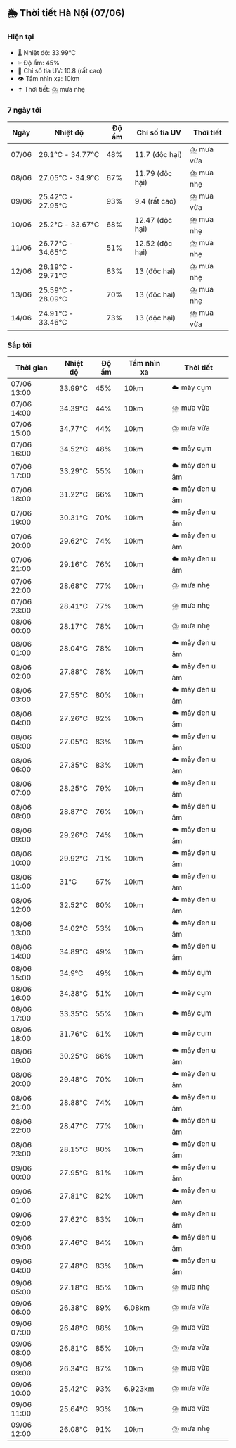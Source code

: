 ## 🌦️ Thời tiết Hà Nội (07/06)

### Hiện tại

- 🌡️ Nhiệt độ: 33.99℃
- 💦 Độ ẩm: 45%
- 🌟 Chỉ số tia UV: 10.8 (rất cao)
- 👁️ Tầm nhìn xa: 10km
- ☂️ Thời tiết: ⛈️ mưa nhẹ

### 7 ngày tới

| Ngày | Nhiệt độ | Độ ẩm | Chỉ số tia UV | Thời tiết |
| --- | --- | --- | --- | --- |
| 07/06 | 26.1℃ - 34.77℃ | 48% | 11.7 (độc hại) | ⛈️ mưa vừa |
| 08/06 | 27.05℃ - 34.9℃ | 67% | 11.79 (độc hại) | ⛈️ mưa nhẹ |
| 09/06 | 25.42℃ - 27.95℃ | 93% | 9.4 (rất cao) | ⛈️ mưa vừa |
| 10/06 | 25.2℃ - 33.67℃ | 68% | 12.47 (độc hại) | ⛈️ mưa nhẹ |
| 11/06 | 26.77℃ - 34.65℃ | 51% | 12.52 (độc hại) | ⛈️ mưa nhẹ |
| 12/06 | 26.19℃ - 29.71℃ | 83% | 13 (độc hại) | ⛈️ mưa nhẹ |
| 13/06 | 25.59℃ - 28.09℃ | 70% | 13 (độc hại) | ⛈️ mưa nhẹ |
| 14/06 | 24.91℃ - 33.46℃ | 73% | 13 (độc hại) | ⛈️ mưa vừa |

### Sắp tới

| Thời gian | Nhiệt độ | Độ ẩm | Tầm nhìn xa | Thời tiết |
| --- | --- | --- | --- | --- |
| 07/06 13:00 | 33.99℃ | 45% | 10km | ☁️ mây cụm |
| 07/06 14:00 | 34.39℃ | 44% | 10km | ⛈️ mưa vừa |
| 07/06 15:00 | 34.77℃ | 44% | 10km | ⛈️ mưa vừa |
| 07/06 16:00 | 34.52℃ | 48% | 10km | ☁️ mây cụm |
| 07/06 17:00 | 33.29℃ | 55% | 10km | ☁️ mây đen u ám |
| 07/06 18:00 | 31.22℃ | 66% | 10km | ☁️ mây đen u ám |
| 07/06 19:00 | 30.31℃ | 70% | 10km | ☁️ mây đen u ám |
| 07/06 20:00 | 29.62℃ | 74% | 10km | ☁️ mây đen u ám |
| 07/06 21:00 | 29.16℃ | 76% | 10km | ☁️ mây đen u ám |
| 07/06 22:00 | 28.68℃ | 77% | 10km | ⛈️ mưa nhẹ |
| 07/06 23:00 | 28.41℃ | 77% | 10km | ⛈️ mưa nhẹ |
| 08/06 00:00 | 28.17℃ | 78% | 10km | ⛈️ mưa nhẹ |
| 08/06 01:00 | 28.04℃ | 78% | 10km | ☁️ mây đen u ám |
| 08/06 02:00 | 27.88℃ | 78% | 10km | ☁️ mây đen u ám |
| 08/06 03:00 | 27.55℃ | 80% | 10km | ☁️ mây đen u ám |
| 08/06 04:00 | 27.26℃ | 82% | 10km | ☁️ mây đen u ám |
| 08/06 05:00 | 27.05℃ | 83% | 10km | ☁️ mây đen u ám |
| 08/06 06:00 | 27.35℃ | 83% | 10km | ☁️ mây đen u ám |
| 08/06 07:00 | 28.25℃ | 79% | 10km | ☁️ mây đen u ám |
| 08/06 08:00 | 28.87℃ | 76% | 10km | ☁️ mây đen u ám |
| 08/06 09:00 | 29.26℃ | 74% | 10km | ☁️ mây đen u ám |
| 08/06 10:00 | 29.92℃ | 71% | 10km | ☁️ mây đen u ám |
| 08/06 11:00 | 31℃ | 67% | 10km | ☁️ mây đen u ám |
| 08/06 12:00 | 32.52℃ | 60% | 10km | ☁️ mây đen u ám |
| 08/06 13:00 | 34.02℃ | 53% | 10km | ☁️ mây đen u ám |
| 08/06 14:00 | 34.89℃ | 49% | 10km | ☁️ mây đen u ám |
| 08/06 15:00 | 34.9℃ | 49% | 10km | ☁️ mây cụm |
| 08/06 16:00 | 34.38℃ | 51% | 10km | ☁️ mây cụm |
| 08/06 17:00 | 33.35℃ | 55% | 10km | ☁️ mây cụm |
| 08/06 18:00 | 31.76℃ | 61% | 10km | ☁️ mây cụm |
| 08/06 19:00 | 30.25℃ | 66% | 10km | ☁️ mây đen u ám |
| 08/06 20:00 | 29.48℃ | 70% | 10km | ☁️ mây đen u ám |
| 08/06 21:00 | 28.88℃ | 74% | 10km | ☁️ mây đen u ám |
| 08/06 22:00 | 28.47℃ | 77% | 10km | ☁️ mây đen u ám |
| 08/06 23:00 | 28.15℃ | 80% | 10km | ☁️ mây đen u ám |
| 09/06 00:00 | 27.95℃ | 81% | 10km | ☁️ mây đen u ám |
| 09/06 01:00 | 27.81℃ | 82% | 10km | ☁️ mây đen u ám |
| 09/06 02:00 | 27.62℃ | 83% | 10km | ☁️ mây đen u ám |
| 09/06 03:00 | 27.46℃ | 84% | 10km | ☁️ mây đen u ám |
| 09/06 04:00 | 27.48℃ | 83% | 10km | ☁️ mây đen u ám |
| 09/06 05:00 | 27.18℃ | 85% | 10km | ⛈️ mưa nhẹ |
| 09/06 06:00 | 26.38℃ | 89% | 6.08km | ⛈️ mưa vừa |
| 09/06 07:00 | 26.48℃ | 88% | 10km | ⛈️ mưa vừa |
| 09/06 08:00 | 26.81℃ | 85% | 10km | ⛈️ mưa vừa |
| 09/06 09:00 | 26.34℃ | 87% | 10km | ⛈️ mưa vừa |
| 09/06 10:00 | 25.42℃ | 93% | 6.923km | ⛈️ mưa vừa |
| 09/06 11:00 | 25.64℃ | 93% | 10km | ⛈️ mưa vừa |
| 09/06 12:00 | 26.08℃ | 91% | 10km | ⛈️ mưa nhẹ |
